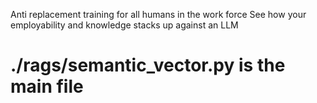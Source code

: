 Anti replacement training for all humans in the work force
See how your employability and knowledge stacks up against an LLM

# ./rags/semantic_vector.py is the main file

